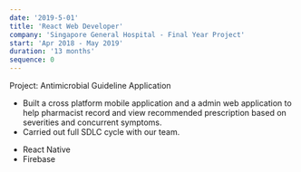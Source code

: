 ```yaml
---
date: '2019-5-01'
title: 'React Web Developer'
company: 'Singapore General Hospital - Final Year Project'
start: 'Apr 2018 - May 2019'
duration: '13 months'
sequence: 0
---
```


Project: Antimicrobial Guideline Application

<ul class="job-desc">
    <li> Built a cross platform mobile application and a admin web application to help pharmacist record and view recommended prescription based on severities and concurrent symptoms. </li> 
    <li> Carried out full SDLC cycle with our team.</li>
</ul>

<ul class="tags">
  <li>React Native</li>
  <li>Firebase</li>
</ul>
